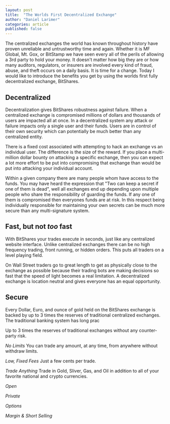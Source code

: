 ```yaml
---
layout: post
title:  "The Worlds First Decentralized Exchange"
author: "Daniel Larimer"
categories: article 
published: false
---
```

The centralized exchanges the world has known throughout history have proven unreliable and
untrustworthy time and again.  Whether it is MF Global, Mt. Gox, or BitStamp we have seen 
every all of the perils of allowing a 3rd party to hold your money. It doesn't matter how
big they are or how many auditors, regulators, or insurers are involved every kind of fraud, 
abuse, and theft occurs on a daily basis.  It is time for a change. Today I would like to
introduce the benefits you get by using the worlds first fully decentralized exchange, BitShares.

## Decentralized

Decentralization gives BitShares robustness against failure.  When a centralized exchange is
compromised millions of dollars and thousands of users are impacted all at once.  In a decentralized
system any attack or failure impacts only a single user and their funds.   Users are in control
of their own security which can potentially be much better than any centralized entity.

There is a fixed cost associated with attempting to hack an exchange vs an individual user.  The difference
is the size of the reward.  If you place a multi-million dollar bounty on attacking a specific exchange,
then you can expect a lot more effort to be put into compromising that exchange than would be put into
attacking your individual account. 

Within a given company there are many people whom have access to the funds.   You may have heard the 
expression that "Two can keep a secret if one of them is dead", well all exchanges end up 
depending upon multiple people who share the responsibility of guarding the funds.  If any one of them 
is compromised then everyones funds are at risk.  In this respect being individually responsible for maintaining 
your own secrets can be much more secure than any multi-signature system.   

## Fast, but not *too* fast  
With BitShares your trades execute in seconds, just like any centralized website interface.  Unlike centralized
exchanges there can be no high frequency trading, front running, or hidden orders.  This puts all traders on
a level playing field. 

On Wall Street traders go to great length to get as physically close to the exchange as possible because 
their trading bots are making decisions so fast that the speed of light becomes a real limitation. A
decentralized exchange is location neutral and gives everyone has an equal opportunity.

## Secure
Every Dollar, Euro, and ounce of gold held on the BitShares exchange is backed by up to 3 times the
reserves of traditional centralized exchanges.  The traditional banking system has long prac 

   Up to 3 times the reserves of traditional 
   exchanges without any counter-party risk.

   *No Limits* 
   You can trade any amount, at any time, 
   from anywhere without withdraw limits.

   *Low, Fixed Fees* 
   Just a few cents per trade.

   *Trade Anything*
   Trade in Gold, Sliver, Gas, and Oil in addition 
   to all of your favorite national and crypto currencies.  

   *Open*

   *Private*

   *Options*

   *Margin &amp; Short Selling* 
